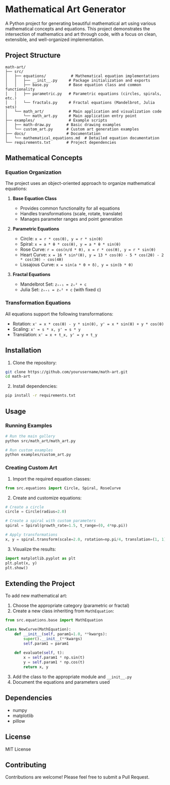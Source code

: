 # Mathematical Art Generator

A Python project for generating beautiful mathematical art using various mathematical concepts and equations. This project demonstrates the intersection of mathematics and art through code, with a focus on clean, extensible, and well-organized implementation.

## Project Structure

```
math-art/
├── src/
│   ├── equations/           # Mathematical equation implementations
│   │   ├── __init__.py     # Package initialization and exports
│   │   ├── base.py         # Base equation class and common functionality
│   │   ├── parametric.py   # Parametric equations (circles, spirals, etc.)
│   │   └── fractals.py     # Fractal equations (Mandelbrot, Julia sets)
│   └── math_art/           # Main application and visualization code
│       └── math_art.py     # Main application entry point
├── examples/               # Example scripts
│   ├── math-draw.py       # Basic drawing examples
│   └── custom_art.py      # Custom art generation examples
├── docs/                  # Documentation
│   └── mathematical_equations.md  # Detailed equation documentation
└── requirements.txt       # Project dependencies
```

## Mathematical Concepts

### Equation Organization
The project uses an object-oriented approach to organize mathematical equations:

1. **Base Equation Class**
   - Provides common functionality for all equations
   - Handles transformations (scale, rotate, translate)
   - Manages parameter ranges and point generation

2. **Parametric Equations**
   - Circle: `x = r * cos(θ), y = r * sin(θ)`
   - Spiral: `x = a * θ * cos(θ), y = a * θ * sin(θ)`
   - Rose Curve: `r = cos(n/d * θ), x = r * cos(θ), y = r * sin(θ)`
   - Heart Curve: `x = 16 * sin³(θ), y = 13 * cos(θ) - 5 * cos(2θ) - 2 * cos(3θ) - cos(4θ)`
   - Lissajous Curve: `x = sin(a * θ + δ), y = sin(b * θ)`

3. **Fractal Equations**
   - Mandelbrot Set: `zₙ₊₁ = zₙ² + c`
   - Julia Set: `zₙ₊₁ = zₙ² + c` (with fixed c)

### Transformation Equations
All equations support the following transformations:
- Rotation: `x' = x * cos(θ) - y * sin(θ), y' = x * sin(θ) + y * cos(θ)`
- Scaling: `x' = s * x, y' = s * y`
- Translation: `x' = x + t_x, y' = y + t_y`

## Installation

1. Clone the repository:
```bash
git clone https://github.com/yourusername/math-art.git
cd math-art
```

2. Install dependencies:
```bash
pip install -r requirements.txt
```

## Usage

### Running Examples
```bash
# Run the main gallery
python src/math_art/math_art.py

# Run custom examples
python examples/custom_art.py
```

### Creating Custom Art
1. Import the required equation classes:
```python
from src.equations import Circle, Spiral, RoseCurve
```

2. Create and customize equations:
```python
# Create a circle
circle = Circle(radius=2.0)

# Create a spiral with custom parameters
spiral = Spiral(growth_rate=1.5, t_range=(0, 4*np.pi))

# Apply transformations
x, y = spiral.transform(scale=2.0, rotation=np.pi/4, translation=(1, 1))
```

3. Visualize the results:
```python
import matplotlib.pyplot as plt
plt.plot(x, y)
plt.show()
```

## Extending the Project

To add new mathematical art:

1. Choose the appropriate category (parametric or fractal)
2. Create a new class inheriting from `MathEquation`:
```python
from src.equations.base import MathEquation

class NewCurve(MathEquation):
    def __init__(self, param1=1.0, **kwargs):
        super().__init__(**kwargs)
        self.param1 = param1
    
    def evaluate(self, t):
        x = self.param1 * np.sin(t)
        y = self.param1 * np.cos(t)
        return x, y
```

3. Add the class to the appropriate module and `__init__.py`
4. Document the equations and parameters used

## Dependencies
- numpy
- matplotlib
- pillow

## License
MIT License

## Contributing
Contributions are welcome! Please feel free to submit a Pull Request. 